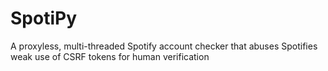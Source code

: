 # SpotiPy
A proxyless, multi-threaded Spotify account checker that abuses Spotifies weak use of CSRF tokens for human verification
